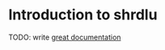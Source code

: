 # Introduction to shrdlu

TODO: write [great documentation](http://jacobian.org/writing/what-to-write/)

